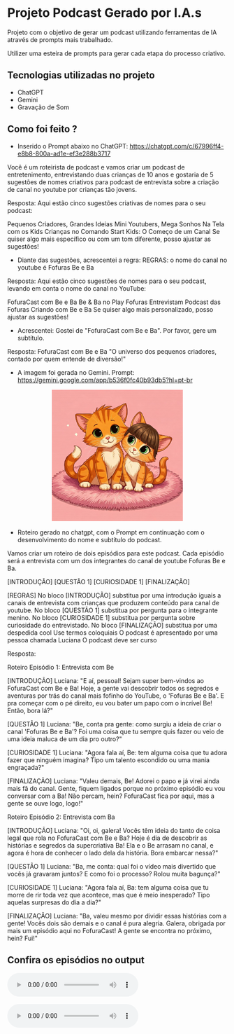 # Projeto Podcast Gerado por I.A.s

Projeto com o objetivo de gerar um podcast utilizando ferramentas de IA através de prompts mais trabalhado.

Utilizer uma esteira de prompts para gerar cada etapa do processo criativo.

## Tecnologias utilizadas no projeto

- ChatGPT
- Gemini
- Gravação de Som

## Como foi feito ?

- Inserido o Prompt abaixo no ChatGPT: https://chatgpt.com/c/67996ff4-e8b8-800a-ad1e-ef3e288b3717

Você é um roteirista de podcast e vamos criar um podcast de entretenimento, entrevistando duas crianças de 10 anos e gostaria de 5 sugestões de nomes criativos para podcast de entrevista sobre a criação de canal no youtube por crianças tão jovens.

Resposta:
Aqui estão cinco sugestões criativas de nomes para o seu podcast:

Pequenos Criadores, Grandes Ideias
Mini Youtubers, Mega Sonhos
Na Tela com os Kids
Crianças no Comando
Start Kids: O Começo de um Canal
Se quiser algo mais específico ou com um tom diferente, posso ajustar as sugestões!

- Diante das sugestões, acrescentei a regra:
REGRAS: o nome do canal no youtube é Fofuras Be e Ba

Resposta:
Aqui estão cinco sugestões de nomes para o seu podcast, levando em conta o nome do canal no YouTube:

FofuraCast com Be e Ba
Be & Ba no Play
Fofuras Entrevistam
Podcast das Fofuras
Criando com Be e Ba
Se quiser algo mais personalizado, posso ajustar as sugestões!

- Acrescentei:
Gostei de "FofuraCast com Be e Ba". Por favor, gere um subtítulo.

Resposta:
FofuraCast com Be e Ba
"O universo dos pequenos criadores, contado por quem entende de diversão!"

- A imagem foi gerada no Gemini.
Prompt:
https://gemini.google.com/app/b536f0fc40b93db5?hl=pt-br

<p align="center">
<img 
    src="./assets/Gatinhos.jfif"
    width="300"
/>
</p>


- Roteiro gerado no chatgpt, com o Prompt em continuação com o desenvolvimento do nome e subtítulo do podcast.

Vamos criar um roteiro de dois episódios para este podcast.
Cada episódio será a entrevista com um dos integrantes do canal de youtube Fofuras Be e Ba.

[INTRODUÇÃO]
[QUESTÃO 1]
[CURIOSIDADE 1]
[FINALIZAÇÃO]

[REGRAS]
No bloco [INTRODUÇÃO] substitua por uma introdução iguais a canais de entrevista com crianças que produzem conteúdo para canal de youtube.
No bloco [QUESTÃO 1] substitua por pergunta para o integrante menino.
No bloco [CURIOSIDADE 1] substitua por pergunta sobre curiosidade do entrevistado.
No bloco [FINALIZAÇÃO] substitua por uma despedida cool
Use termos coloquiais
O podcast é apresentado por uma pessoa chamada Luciana
O podcast deve ser curso


Resposta:

Roteiro Episódio 1: Entrevista com Be

[INTRODUÇÃO]
Luciana: "E aí, pessoal! Sejam super bem-vindos ao FofuraCast com Be e Ba! Hoje, a gente vai descobrir todos os segredos e aventuras por trás do canal mais fofinho do YouTube, o 'Fofuras Be e Ba'. E pra começar com o pé direito, eu vou bater um papo com o incrível Be! Então, bora lá?"

[QUESTÃO 1]
Luciana: "Be, conta pra gente: como surgiu a ideia de criar o canal 'Fofuras Be e Ba'? Foi uma coisa que tu sempre quis fazer ou veio de uma ideia maluca de um dia pro outro?"

[CURIOSIDADE 1]
Luciana: "Agora fala aí, Be: tem alguma coisa que tu adora fazer que ninguém imagina? Tipo um talento escondido ou uma mania engraçada?"

[FINALIZAÇÃO]
Luciana: "Valeu demais, Be! Adorei o papo e já virei ainda mais fã do canal. Gente, fiquem ligados porque no próximo episódio eu vou conversar com a Ba! Não percam, hein? FofuraCast fica por aqui, mas a gente se ouve logo, logo!"

Roteiro Episódio 2: Entrevista com Ba

[INTRODUÇÃO]
Luciana: "Oi, oi, galera! Vocês têm ideia do tanto de coisa legal que rola no FofuraCast com Be e Ba? Hoje é dia de descobrir as histórias e segredos da supercriativa Ba! Ela e o Be arrasam no canal, e agora é hora de conhecer o lado dela da história. Bora embarcar nessa?"

[QUESTÃO 1]
Luciana: "Ba, me conta: qual foi o vídeo mais divertido que vocês já gravaram juntos? E como foi o processo? Rolou muita bagunça?"

[CURIOSIDADE 1]
Luciana: "Agora fala aí, Ba: tem alguma coisa que tu morre de rir toda vez que acontece, mas que é meio inesperado? Tipo aquelas surpresas do dia a dia?"

[FINALIZAÇÃO]
Luciana: "Ba, valeu mesmo por dividir essas histórias com a gente! Vocês dois são demais e o canal é pura alegria. Galera, obrigada por mais um episódio aqui no FofuraCast! A gente se encontra no próximo, hein? Fui!"

## Confira os episódios no output

   <audio src=".output/Episódio1.m4a" controls title="Episódio 1"></audio>

   <audio src=".output/Episódio2.m4a" controls title="Episódio 2"></audio>


